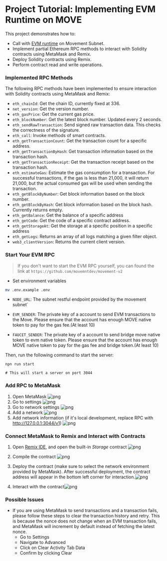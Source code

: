 # Project Tutorial: Implementing EVM Runtime on MOVE

This project demonstrates how to:

- Call with [EVM runtime](https://github.com/movemntdev/movement-v2/blob/main/aptos-move/framework/aptos-framework/sources/evm/evm.move) on Movement Subnet.
- Implement partial Ethereum RPC methods to interact with Solidity contracts using MetaMask and Remix.
- Deploy Solidity contracts using Remix.
- Perform contract read and write operations.


### Implemented RPC Methods

The following RPC methods have been implemented to ensure interaction with Solidity contracts using MetaMask and Remix:

- `eth_chainId`: Get the chain ID, currently fixed at 336.
- `net_version`: Get the version number.
- `eth_gasPrice`: Get the current gas price.
- `eth_blockNumber`: Get the latest block number. Updated every 2 seconds.
- `eth_sendRawTransaction`: Send signed raw transaction data. This checks the correctness of the signature.
- `eth_call`: Invoke methods of smart contracts.
- `eth_getTransactionCount`: Get the transaction count for a specific address.
- `eth_getTransactionByHash`: Get transaction information based on the transaction hash.
- `eth_getTransactionReceipt`: Get the transaction receipt based on the transaction hash.
- `eth_estimateGas`: Estimate the gas consumption for a transaction. For successful transactions, if the gas is less than 21,000, it will return 21,000, but the actual consumed gas will be used when sending the transaction.
- `eth_getBlockByNumber`: Get block information based on the block number.
- `eth_getBlockByHash`: Get block information based on the block hash. Currently returns empty.
- `eth_getBalance`: Get the balance of a specific address
- `eth_getCode`: Get the code of a specific contract address.
- `eth_getStorageAt`: Get the storage at a specific position in a specific address
- `eth_getLogs`: Returns an array of all logs matching a given filter object. 
- `web3_clientVersion`: Returns the current client version. 


### Start Your EVM RPC

> If you don't want to start the EVM RPC yourself, you can found the link at `https://github.com/movemntdev/movement-v2`

- Set environment variables
```bash
mv .env.example .env
```

- `NODE_URL`: The subnet restful endpoint provided by the movement subnet`

- `EVM_SENDER`: The private key of a account to send EVM transactions to the Move. Please ensure that the account has enough MOVE native token to pay for the gas fee.(At least 10)

- `FAUCET_SENDER`: The private key of a account to send bridge move native token to evm native token. Please ensure that the account has enough MOVE native token to pay for the gas fee and bridge token.(At least 10)


Then, run the following command to start the server:

```
npn run start

# This will start a server on port 3044
```


### Add RPC to MetaMask

1. Open MetaMask ![png](static/d17J7RxpqC.png)
2. Go to settings ![png](static/KhoOwatzms.png)
3. Go to network settings ![png](static/d5L1LFOLZR.png)
4. Add a network ![png](static/nwzl29YTEb.png)
5. Add network information (if it's local development, replace RPC with http://127.0.0.1:3044/v1) ![png](static/chrome_xvlAxtXOYq.png)

### Connect MetaMask to Remix and Interact with Contracts

1. Open [Remix IDE](http://remix.ethereum.org/), and open the built-in _Storage_ contract ![png](static/chrome_ci8sbs7hKq.png)
2. Compile the contract ![png](static/chrome_YU6sTLmcb3.png)
3. Deploy the contract (make sure to select the network environment provided by MetaMask). After successful deployment, the contract address will appear in the bottom left corner for interaction.![png](static/chrome_WIbIq1LHp5.png)

4. Interact with the contract![png](static/chrome_pYLDdKbT6Z.png)

### Possible Issues

- If you are using MetaMask to send transactions and a transaction fails, please follow these steps to clear the transaction history and retry. This is because the nonce does not change when an EVM transaction fails, and MetaMask will increment by default instead of fetching the latest nonce.
    - Go to Settings
    - Navigate to Advanced
    - Click on Clear Activity Tab Data
    - Confirm by clicking Clear
